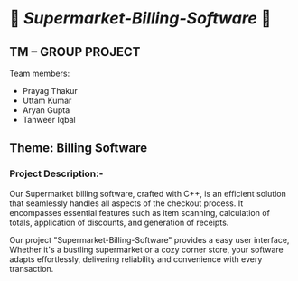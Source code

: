 # :beginner: ***Supermarket-Billing-Software*** :beginner:

## TM – GROUP PROJECT ##
Team members: <br/> 

 * Prayag Thakur
 * Uttam Kumar
 * Aryan Gupta
 * Tanweer Iqbal

## Theme: Billing Software ##

### Project Description:- ###
Our Supermarket billing software, crafted with C++, is an efficient solution that seamlessly handles all aspects of the checkout process. It encompasses essential features such as item scanning, calculation of totals, application of discounts, and generation of receipts.

Our project "Supermarket-Billing-Software" provides a easy user interface, Whether it's a bustling supermarket or a cozy corner store, your software adapts effortlessly, delivering reliability and convenience with every transaction.
